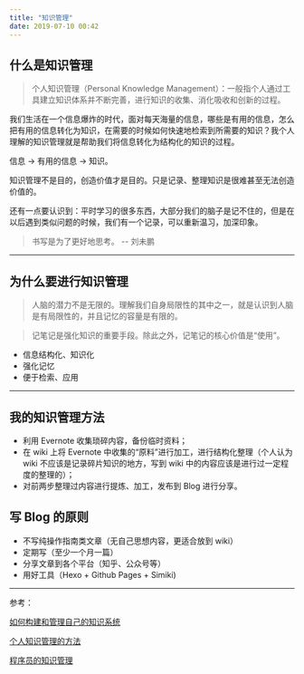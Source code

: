 ```yaml
---
title: "知识管理"
date: 2019-07-10 00:42
---
```


## 什么是知识管理

> 个人知识管理（Personal Knowledge Management）：一般指个人通过工具建立知识体系并不断完善，进行知识的收集、消化吸收和创新的过程。

我们生活在一个信息爆炸的时代，面对每天海量的信息，哪些是有用的信息，怎么把有用的信息转化为知识，在需要的时候如何快速地检索到所需要的知识？我个人理解的知识管理就是帮助我们将信息转化为结构化的知识的过程。

信息 -> 有用的信息 -> 知识。

知识管理不是目的，创造价值才是目的。只是记录、整理知识是很难甚至无法创造价值的。

还有一点要认识到：平时学习的很多东西，大部分我们的脑子是记不住的，但是在以后遇到类似问题的时候，我们有一个记录，可以重新温习，加深印象。

> 书写是为了更好地思考。 -- 刘未鹏

---

## 为什么要进行知识管理

> 人脑的潜力不是无限的。理解我们自身局限性的其中之一，就是认识到人脑是有局限性的，并且记忆的容量是有限的。

> 记笔记是强化知识的重要手段。除此之外，记笔记的核心价值是“使用”。

- 信息结构化、知识化
- 强化记忆
- 便于检索、应用

---

## 我的知识管理方法

- 利用 Evernote 收集琐碎内容，备份临时资料；
- 在 wiki 上将 Evernote 中收集的“原料”进行加工，进行结构化整理（个人认为 wiki 不应该是记录碎片知识的地方，写到 wiki 中的内容应该是进行过一定程度的整理的）；
- 对前两步整理过内容进行提炼、加工，发布到 Blog 进行分享。

## 写 Blog 的原则

- 不写纯操作指南类文章（无自己思想内容，更适合放到 wiki）
- 定期写（至少一个月一篇）
- 分享文章到各个平台（知乎、公众号等）
- 用好工具（Hexo + Github Pages + Simiki)

---

参考：

[如何构建和管理自己的知识系统](http://www.yfworld.com/?p=3931)

[个人知识管理的方法](http://www.jianshu.com/p/dbdac17eb9ff)

[程序员的知识管理](https://blog.xiaohansong.com/kownledge-Management.html)


